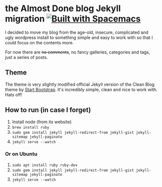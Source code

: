 # the Almost Done blog Jekyll migration [![Built with Spacemacs](https://cdn.rawgit.com/syl20bnr/spacemacs/442d025779da2f62fc86c2082703697714db6514/assets/spacemacs-badge.svg)](http://spacemacs.org)

I decided to move my blog from the age-old, insecure, complicated and ugly wordpress install to something simple and easy to work with so that I could focus on the contents more. 

For now there are ~~no comments~~, no fancy galleries, categories and tags, just a series of posts.

## Theme
The theme is very slightly modified official Jekyll version of the Clean Blog theme by [Start Bootstrap](http://startbootstrap.com/). It's incredibly simple, clean and nice to work with. Hats off!

## How to run (in case I forget)
1. Install node (from its website)
1. `brew install ruby`
1. `sudo gem install jekyll jekyll-redirect-from jekyll-gist jekyll-sitemap jekyll-paginate`
1. `jekyll serve --watch`


### Or on Ubuntu
1. `sudo apt install ruby ruby-dev`
1. `sudo gem install jekyll jekyll-redirect-from jekyll-gist jekyll-sitemap jekyll-paginate`
1. `jekyll serve --watch`



